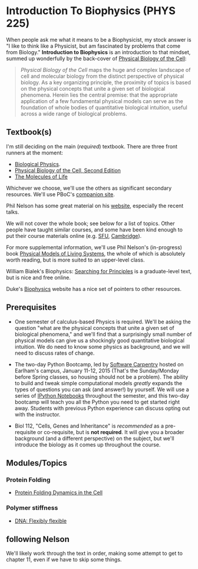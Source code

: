 Introduction To Biophysics (PHYS 225)
=====================================

When people ask me what it means to be a Biophysicist, my stock answer
is "I like to think like a Physicist, but am fascinated by problems
that come from Biology." **Introduction to Biophysics** is an
introduction to that mindset, summed up wonderfully by the back-cover
of [Physical Biology of the Cell][PBoC]:

> *Physical Biology of the Cell* maps the huge and complex landscape
> of cell and molecular biology from the distinct perspective of
> physical biology. As a key organizing principle, the proximity of
> topics is based on the physical concepts that unite a given set of
> biological phenomena. Herein lies the central premise: that the
> appropriate application of a few fundamental physical models can
> serve as the foundation of whole bodies of quantitative biological
> intuition, useful across a wide range of biological problems.

## Textbook(s) ##

I'm still deciding on the main (*required*) textbook. There are three
front runners at the moment:

 * [Biological Physics][BiolPhys].
 * [Physical Biology of the Cell, Second Edition][PBoC]
 * [The Molecules of Life][MolLife]

Whichever we choose, we'll use the others as significant secondary
resources. We'll use PBoC's
[companion site](http://microsite.garlandscience.com/pboc2/).

Phil Nelson has some great material on his
[website](http://www.physics.upenn.edu/~pcn/), especially the recent talks.

We will not cover the whole book; see below for a list of topics. Other people
have taught similar courses, and some have been kind enough to put
their course materials online
(e.g. [SFU](http://www.sfu.ca/phys/347/),
[Cambridge](http://www.damtp.cam.ac.uk/user/gold/teaching_biophysicsIII.html)).

For more supplemental information, we'll use Phil Nelson's
(in-progress) book [Physical Models of Living Systems][PMLS], the
whole of which is absolutely worth reading, but is more suited to an
upper-level class.

William Bialek's Biophysics:
[Searching for Principles](http://www.princeton.edu/~wbialek/PHY562.html)
is a graduate-level text, but is nice and free online.

Duke's [Biophysics](http://www.phy.duke.edu/learning-about-biophysics)
website has a nice set of pointers to other resources.

[PBoC]: http://www.garlandscience.com/product/isbn/9780815344506 "Physical Biology of the Cell"

[BiolPhys]: http://www.physics.upenn.edu/~biophys/ "Biological Physics"

[MolLife]: http://www.garlandscience.com/product/isbn/9780815341888 "The Molecules of Life"

[PMLS]: http://www.physics.upenn.edu/biophys/PMLS/index.html "Physical Models of Living Systems"


## Prerequisites ##

* One semester of calculus-based Physics is required. We'll be asking
  the question "what are the physical concepts that unite a given set
  of biological phenomena," and we'll find that a surprisingly small
  number of physical models can give us a shockingly good quantitative
  biological intuition. We do need to know some physics as background,
  and we will need to discuss rates of change.

* The two-day Python Bootcamp, led by
  [Software Carpentry](http://software-carpentry.org/) hosted on
  Earlham's campus, January 11-12, 2015 (That's the Sunday/Monday
  before Spring classes, so housing should not be a problem). The
  ability to build and tweak simple computational models *greatly*
  expands the types of questions you can ask (and answer!) by
  yourself. We will use a series of
  [IPython Notebooks](https://github.com/ipython/ipython/wiki/A-gallery-of-interesting-IPython-Notebooks)
  throughout the semester, and this two-day bootcamp will teach you
  all the Python you need to get started right away. Students with
  previous Python experience can discuss opting out with the
  instructor.

* Biol 112, "Cells, Genes and Inheritance" is *recommended* as a
  pre-requisite or co-requisite, but is **not required**. It will give
  you a broader background (and a different perspective) on the
  subject, but we'll introduce the biology as it comes up throughout
  the course.

## Modules/Topics ##

### Protein Folding ###

 * [Protein Folding Dynamics in the Cell](http://pubs.acs.org/doi/abs/10.1021/jp501866v)

### Polymer stiffness ###

 * [DNA: Flexibly flexible](http://www.cell.com/biophysj/abstract/S0006-3495(14)00611-0)

## following Nelson ##

We'll likely work through the text in order, making some attempt to
get to chapter 11, even if we have to skip some things.
